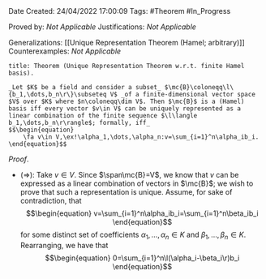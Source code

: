 <br />
<br />

Date Created: 24/04/2022 17:00:09
Tags: #Theorem #In_Progress

Proved by: _Not Applicable_
Justifications: _Not Applicable_

Generalizations: [[Unique Representation Theorem (Hamel; arbitrary)]]
Counterexamples: _Not Applicable_

``` ad-Theorem
title: Theorem (Unique Representation Theorem w.r.t. finite Hamel basis).

_Let $K$ be a field and consider a subset_ $\mc{B}\coloneqq\l\{b_1,\dots,b_n\r\}\subseteq V$ _of a finite-dimensional vector space $V$ over $K$ where $n\coloneqq\dim V$. Then $\mc{B}$ is a (Hamel) basis iff every vector $v\in V$ can be uniquely represented as a linear combination of the finite sequence $\l\langle b_1,\dots,b_n\r\rangle$; formally, iff_
$$\begin{equation}
    \fa v\in V,\ex!\alpha_1,\dots,\alpha_n:v=\sum_{i=1}^n\alpha_ib_i.
\end{equation}$$

```

_Proof_.
* ($\Rightarrow$): Take $v\in V$. Since $\span\mc{B}=V$, we know that $v$ can be expressed as a linear combination of vectors in $\mc{B}$; we wish to prove that such a representation is unique. Assume, for sake of contradiction, that
$$\begin{equation}
    v=\sum_{i=1}^n\alpha_ib_i=\sum_{i=1}^n\beta_ib_i
\end{equation}$$
for some distinct set of coefficients $\alpha_1,\dots,\alpha_n\in K$ and $\beta_1,\dots,\beta_n\in K$. Rearranging, we have that
$$\begin{equation}
    0=\sum_{i=1}^n\l(\alpha_i-\beta_i\r)b_i
\end{equation}$$
